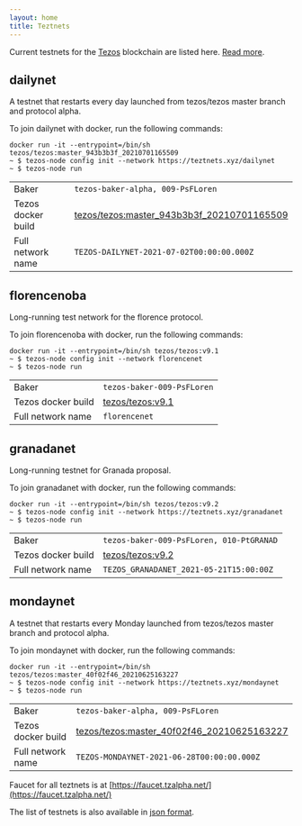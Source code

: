 ```yaml
---
layout: home
title: Teztnets
---
```


Current testnets for the [Tezos](https://tezos.com) blockchain are listed here. [Read more](about/).

dailynet
---------

A testnet that restarts every day launched from tezos/tezos master branch and protocol alpha.

To join dailynet with docker, run the following commands:

```
docker run -it --entrypoint=/bin/sh tezos/tezos:master_943b3b3f_20210701165509
~ $ tezos-node config init --network https://teztnets.xyz/dailynet
~ $ tezos-node run
```

| | |
|-------|---------------------|
| Baker | `tezos-baker-alpha, 009-PsFLoren` |
| Tezos docker build | [tezos/tezos:master_943b3b3f_20210701165509](https://hub.docker.com/r/tezos/tezos/tags?page=1&ordering=last_updated&name=master_943b3b3f_20210701165509) |
| Full network name | `TEZOS-DAILYNET-2021-07-02T00:00:00.000Z` |

florencenoba
---------

Long-running test network for the florence protocol.

To join florencenoba with docker, run the following commands:

```
docker run -it --entrypoint=/bin/sh tezos/tezos:v9.1
~ $ tezos-node config init --network florencenet
~ $ tezos-node run
```

| | |
|-------|---------------------|
| Baker | `tezos-baker-009-PsFLoren` |
| Tezos docker build | [tezos/tezos:v9.1](https://hub.docker.com/r/tezos/tezos/tags?page=1&ordering=last_updated&name=v9.1) |
| Full network name | `florencenet` |

granadanet
---------

Long-running testnet for Granada proposal.

To join granadanet with docker, run the following commands:

```
docker run -it --entrypoint=/bin/sh tezos/tezos:v9.2
~ $ tezos-node config init --network https://teztnets.xyz/granadanet
~ $ tezos-node run
```

| | |
|-------|---------------------|
| Baker | `tezos-baker-009-PsFLoren, 010-PtGRANAD` |
| Tezos docker build | [tezos/tezos:v9.2](https://hub.docker.com/r/tezos/tezos/tags?page=1&ordering=last_updated&name=v9.2) |
| Full network name | `TEZOS_GRANADANET_2021-05-21T15:00:00Z` |

mondaynet
---------

A testnet that restarts every Monday launched from tezos/tezos master branch and protocol alpha.

To join mondaynet with docker, run the following commands:

```
docker run -it --entrypoint=/bin/sh tezos/tezos:master_40f02f46_20210625163227
~ $ tezos-node config init --network https://teztnets.xyz/mondaynet
~ $ tezos-node run
```

| | |
|-------|---------------------|
| Baker | `tezos-baker-alpha, 009-PsFLoren` |
| Tezos docker build | [tezos/tezos:master_40f02f46_20210625163227](https://hub.docker.com/r/tezos/tezos/tags?page=1&ordering=last_updated&name=master_40f02f46_20210625163227) |
| Full network name | `TEZOS-MONDAYNET-2021-06-28T00:00:00.000Z` |


Faucet for all teztnets is at [https://faucet.tzalpha.net/](https://faucet.tzalpha.net/)

The list of testnets is also available in [json format](https://teztnets.xyz/teztnets.json).
